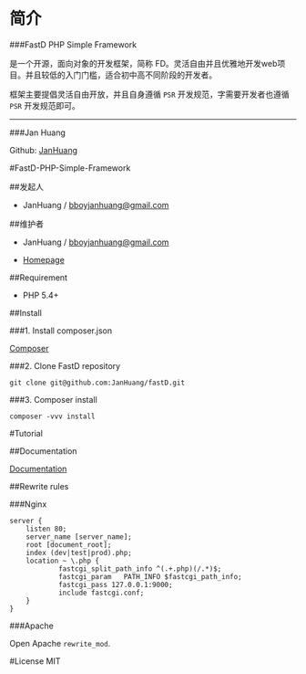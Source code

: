 # 简介

###FastD PHP Simple Framework 

是一个开源，面向对象的开发框架，简称 FD。灵活自由并且优雅地开发web项目。并且较低的入门门槛，适合初中高不同阶段的开发者。

框架主要提倡灵活自由开放，并且自身遵循 `PSR` 开发规范，字需要开发者也遵循 `PSR` 开发规范即可。

------

###Jan Huang

Github: [JanHuang](https://github.com/JanHuang)

#FastD-PHP-Simple-Framework

##发起人
* JanHuang / bboyjanhuang@gmail.com

##维护者

* JanHuang / bboyjanhuang@gmail.com
- [Homepage](http://www.fast-d.cn)

##Requirement

* PHP 5.4+

##Install

###1. Install composer.json

[Composer](https://getcomposer.org/download/)


###2. Clone FastD repository

```
git clone git@github.com:JanHuang/fastD.git
```

###3. Composer install

```
composer -vvv install
```

#Tutorial

##Documentation

[Documentation](http://www.fast-d.cn/docs/index.html)

##Rewrite rules

###Nginx

```
server {
    listen 80;
    server_name [server_name];
    root [document_root];
    index (dev|test|prod).php;
    location ~ \.php {
            fastcgi_split_path_info ^(.+.php)(/.*)$;
            fastcgi_param   PATH_INFO $fastcgi_path_info;
            fastcgi_pass 127.0.0.1:9000;
            include fastcgi.conf;
    }
}
```

###Apache

Open Apache `rewrite_mod`.

#License MIT
